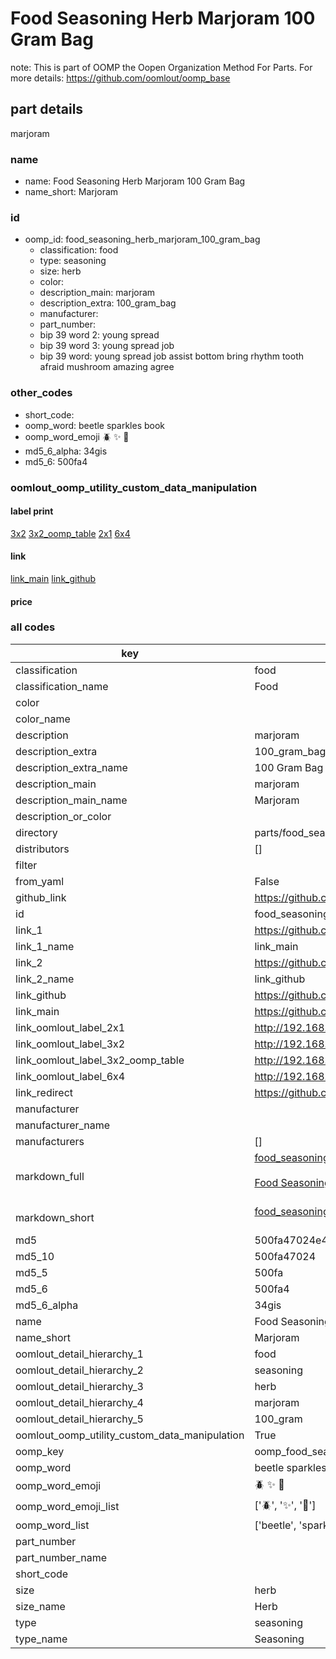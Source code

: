 # Food Seasoning Herb Marjoram 100 Gram Bag  

note: This is part of OOMP the Oopen Organization Method For Parts. For more details: https://github.com/oomlout/oomp_base

##  part details
  



marjoram



### name
* name: Food Seasoning Herb Marjoram 100 Gram Bag
* name_short: Marjoram
### id
* oomp_id: food_seasoning_herb_marjoram_100_gram_bag
  * classification: food
  * type: seasoning
  * size: herb
  * color: 
  * description_main: marjoram
  * description_extra: 100_gram_bag
  * manufacturer: 
  * part_number: 
  * bip 39 word 2: young spread
  * bip 39 word 3: young spread job
  * bip 39 word: young spread job assist bottom bring rhythm tooth afraid mushroom amazing agree

### other_codes
* short_code: 
* oomp_word: beetle sparkles book
* oomp_word_emoji :beetle: :sparkles: :book:
* md5_6_alpha: 34gis
* md5_6: 500fa4






### oomlout_oomp_utility_custom_data_manipulation
#### label print
[3x2](http://192.168.1.245:1112/?label=oomp%2034gis)
[3x2_oomp_table](http://192.168.1.108:1112/?label=oomp%2034gis)
[2x1](http://192.168.1.242:1112/?label=oomp%2034gis)
[6x4](http://192.168.1.55:1112/?label=oomp%2034gis)    

#### link

[link_main](https://github.com/oomlout/oomlout_oomp_version_1_messy/tree/main/parts/food_seasoning_herb_marjoram_100_gram_bag) [link_github](https://github.com/oomlout/oomlout_oomp_version_1_messy/tree/main/parts/food_seasoning_herb_marjoram_100_gram_bag)                             

#### price







### all codes 
| key | value |  
| --- | --- |  
| classification | food |  
| classification_name | Food |  
| color |  |  
| color_name |  |  
| description | marjoram |  
| description_extra | 100_gram_bag |  
| description_extra_name | 100 Gram Bag |  
| description_main | marjoram |  
| description_main_name | Marjoram |  
| description_or_color |   |  
| directory | parts/food_seasoning_herb_marjoram_100_gram_bag |  
| distributors | [] |  
| filter |  |  
| from_yaml | False |  
| github_link | https://github.com/oomlout/oomlout_oomp_part_src/tree/main/parts/food_seasoning_herb_marjoram_100_gram_bag |  
| id | food_seasoning_herb_marjoram_100_gram_bag |  
| link_1 | https://github.com/oomlout/oomlout_oomp_version_1_messy/tree/main/parts/food_seasoning_herb_marjoram_100_gram_bag |  
| link_1_name | link_main |  
| link_2 | https://github.com/oomlout/oomlout_oomp_version_1_messy/tree/main/parts/food_seasoning_herb_marjoram_100_gram_bag |  
| link_2_name | link_github |  
| link_github | https://github.com/oomlout/oomlout_oomp_version_1_messy/tree/main/parts/food_seasoning_herb_marjoram_100_gram_bag |  
| link_main | https://github.com/oomlout/oomlout_oomp_version_1_messy/tree/main/parts/food_seasoning_herb_marjoram_100_gram_bag |  
| link_oomlout_label_2x1 | http://192.168.1.242:1112/?label=oomp%2034gis |  
| link_oomlout_label_3x2 | http://192.168.1.245:1112/?label=oomp%2034gis |  
| link_oomlout_label_3x2_oomp_table | http://192.168.1.108:1112/?label=oomp%2034gis |  
| link_oomlout_label_6x4 | http://192.168.1.55:1112/?label=oomp%2034gis |  
| link_redirect | https://github.com/oomlout/oomlout_oomp_version_1_messy/tree/main/parts/food_seasoning_herb_marjoram_100_gram_bag |  
| manufacturer |  |  
| manufacturer_name |  |  
| manufacturers | [] |  
| markdown_full | [food_seasoning_herb_marjoram_100_gram_bag](none)<br>[](none)<br>[Food Seasoning Herb Marjoram 100 Gram Bag](none)<br><br> |  
| markdown_short | [food_seasoning_herb_marjoram_100_gram_bag](none)<br><br> |  
| md5 | 500fa47024e4d718708d20dcf034c7fa |  
| md5_10 | 500fa47024 |  
| md5_5 | 500fa |  
| md5_6 | 500fa4 |  
| md5_6_alpha | 34gis |  
| name | Food Seasoning Herb Marjoram 100 Gram Bag |  
| name_short | Marjoram |  
| oomlout_detail_hierarchy_1 | food |  
| oomlout_detail_hierarchy_2 | seasoning |  
| oomlout_detail_hierarchy_3 | herb |  
| oomlout_detail_hierarchy_4 | marjoram |  
| oomlout_detail_hierarchy_5 | 100_gram |  
| oomlout_oomp_utility_custom_data_manipulation | True |  
| oomp_key | oomp_food_seasoning_herb_marjoram_100_gram_bag |  
| oomp_word | beetle sparkles book |  
| oomp_word_emoji | :beetle: :sparkles: :book: |  
| oomp_word_emoji_list | [':beetle:', ':sparkles:', ':book:'] |  
| oomp_word_list | ['beetle', 'sparkles', 'book'] |  
| part_number |  |  
| part_number_name |  |  
| short_code |  |  
| size | herb |  
| size_name | Herb |  
| type | seasoning |  
| type_name | Seasoning |  
